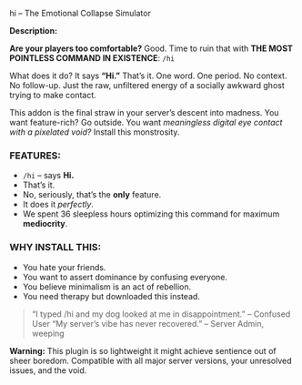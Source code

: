 hi – The Emotional Collapse Simulator

**Description:**

**Are your players too comfortable?** Good. Time to ruin that with **THE MOST POINTLESS COMMAND IN EXISTENCE**:
`/hi`

What does it do? It says **“Hi.”**
That’s it. One word. One period. No context. No follow-up. Just the raw, unfiltered energy of a socially awkward ghost trying to make contact.

This addon is the final straw in your server’s descent into madness. You want feature-rich? Go outside.
You want *meaningless digital eye contact with a pixelated void?* Install this monstrosity.

### FEATURES:

* `/hi` – says **Hi.**
* That’s it.
* No, seriously, that’s the **only** feature.
* It does it *perfectly*.
* We spent 36 sleepless hours optimizing this command for maximum **mediocrity**.

### WHY INSTALL THIS:

* You hate your friends.
* You want to assert dominance by confusing everyone.
* You believe minimalism is an act of rebellion.
* You need therapy but downloaded this instead.

> “I typed /hi and my dog looked at me in disappointment.” – Confused User
> “My server’s vibe has never recovered.” – Server Admin, weeping

**Warning:** This plugin is so lightweight it might achieve sentience out of sheer boredom.
Compatible with all major server versions, your unresolved issues, and the void.


